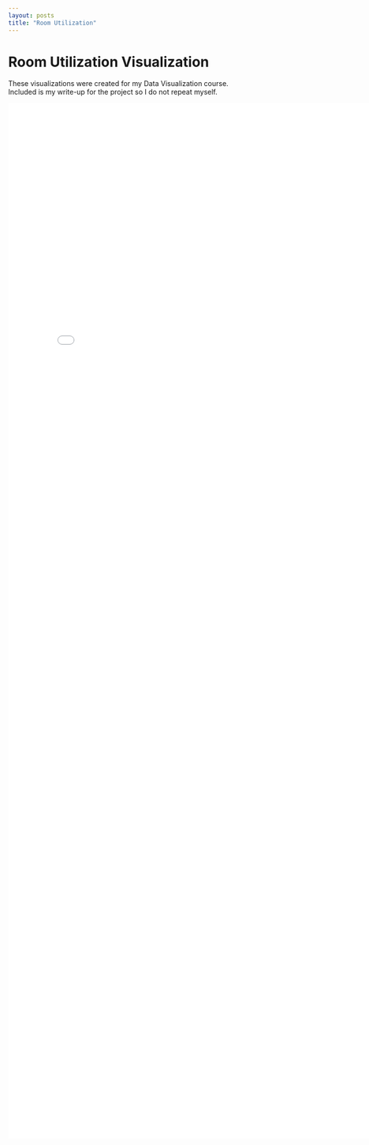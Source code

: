 ```yaml
---
layout: posts
title: "Room Utilization"
---
```


# Room Utilization Visualization

These visualizations were created for my Data Visualization course. Included is my write-up for the project so I do not repeat myself. 

<embed src="fpdf/writeup.pdf" width="800px" height="2100px" />

